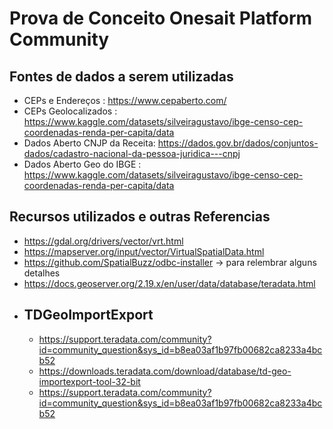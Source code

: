 # Prova de Conceito Onesait Platform Community

## Fontes de dados a serem utilizadas
- CEPs e Endereços            : https://www.cepaberto.com/
- CEPs Geolocalizados         : https://www.kaggle.com/datasets/silveiragustavo/ibge-censo-cep-coordenadas-renda-per-capita/data
- Dados Aberto CNJP da Receita: https://dados.gov.br/dados/conjuntos-dados/cadastro-nacional-da-pessoa-juridica---cnpj 
- Dados Aberto Geo do IBGE    : https://www.kaggle.com/datasets/silveiragustavo/ibge-censo-cep-coordenadas-renda-per-capita/data

## Recursos utilizados e outras Referencias 
- https://gdal.org/drivers/vector/vrt.html
- https://mapserver.org/input/vector/VirtualSpatialData.html
- https://github.com/SpatialBuzz/odbc-installer -> para relembrar alguns detalhes
- https://docs.geoserver.org/2.19.x/en/user/data/database/teradata.html
- ## TDGeoImportExport
  - https://support.teradata.com/community?id=community_question&sys_id=b8ea03af1b97fb00682ca8233a4bcb52
  - https://downloads.teradata.com/download/database/td-geo-importexport-tool-32-bit
  - https://support.teradata.com/community?id=community_question&sys_id=b8ea03af1b97fb00682ca8233a4bcb52
